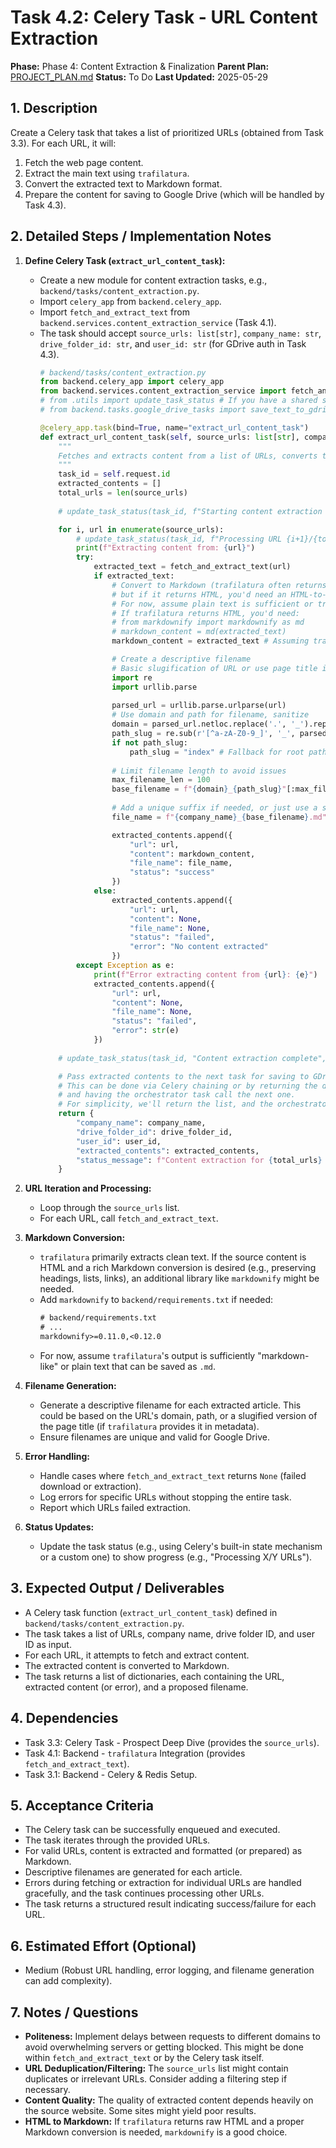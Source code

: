 # Task 4.2: Celery Task - URL Content Extraction

**Phase:** Phase 4: Content Extraction & Finalization
**Parent Plan:** [PROJECT_PLAN.md](PROJECT_PLAN.md)
**Status:** To Do
**Last Updated:** 2025-05-29

## 1. Description
Create a Celery task that takes a list of prioritized URLs (obtained from Task 3.3). For each URL, it will:
1.  Fetch the web page content.
2.  Extract the main text using `trafilatura`.
3.  Convert the extracted text to Markdown format.
4.  Prepare the content for saving to Google Drive (which will be handled by Task 4.3).

## 2. Detailed Steps / Implementation Notes

1.  **Define Celery Task (`extract_url_content_task`):**
    *   Create a new module for content extraction tasks, e.g., `backend/tasks/content_extraction.py`.
    *   Import `celery_app` from `backend.celery_app`.
    *   Import `fetch_and_extract_text` from `backend.services.content_extraction_service` (Task 4.1).
    *   The task should accept `source_urls: list[str]`, `company_name: str`, `drive_folder_id: str`, and `user_id: str` (for GDrive auth in Task 4.3).
        ```python
        # backend/tasks/content_extraction.py
        from backend.celery_app import celery_app
        from backend.services.content_extraction_service import fetch_and_extract_text
        # from .utils import update_task_status # If you have a shared status update utility
        # from backend.tasks.google_drive_tasks import save_text_to_gdrive_task # For chaining to Task 4.3

        @celery_app.task(bind=True, name="extract_url_content_task")
        def extract_url_content_task(self, source_urls: list[str], company_name: str, drive_folder_id: str, user_id: str = None):
            """
            Fetches and extracts content from a list of URLs, converts to Markdown.
            """
            task_id = self.request.id
            extracted_contents = []
            total_urls = len(source_urls)
            
            # update_task_status(task_id, f"Starting content extraction for {total_urls} URLs for {company_name}", 1, total_urls + 1)

            for i, url in enumerate(source_urls):
                # update_task_status(task_id, f"Processing URL {i+1}/{total_urls}: {url}", i + 1, total_urls + 1)
                print(f"Extracting content from: {url}")
                try:
                    extracted_text = fetch_and_extract_text(url)
                    if extracted_text:
                        # Convert to Markdown (trafilatura often returns plain text,
                        # but if it returns HTML, you'd need an HTML-to-Markdown converter like markdownify)
                        # For now, assume plain text is sufficient or trafilatura's output is markdown-like.
                        # If trafilatura returns HTML, you'd need:
                        # from markdownify import markdownify as md
                        # markdown_content = md(extracted_text)
                        markdown_content = extracted_text # Assuming trafilatura's output is suitable or plain text

                        # Create a descriptive filename
                        # Basic slugification of URL or use page title if available from trafilatura metadata
                        import re
                        import urllib.parse
                        
                        parsed_url = urllib.parse.urlparse(url)
                        # Use domain and path for filename, sanitize
                        domain = parsed_url.netloc.replace('.', '_').replace('-', '_')
                        path_slug = re.sub(r'[^a-zA-Z0-9_]', '_', parsed_url.path).strip('_')
                        if not path_slug:
                            path_slug = "index" # Fallback for root paths
                        
                        # Limit filename length to avoid issues
                        max_filename_len = 100
                        base_filename = f"{domain}_{path_slug}"[:max_filename_len].strip('_')
                        
                        # Add a unique suffix if needed, or just use a simple name
                        file_name = f"{company_name}_{base_filename}.md"

                        extracted_contents.append({
                            "url": url,
                            "content": markdown_content,
                            "file_name": file_name,
                            "status": "success"
                        })
                    else:
                        extracted_contents.append({
                            "url": url,
                            "content": None,
                            "file_name": None,
                            "status": "failed",
                            "error": "No content extracted"
                        })
                except Exception as e:
                    print(f"Error extracting content from {url}: {e}")
                    extracted_contents.append({
                        "url": url,
                        "content": None,
                        "file_name": None,
                        "status": "failed",
                        "error": str(e)
                    })
            
            # update_task_status(task_id, "Content extraction complete", total_urls + 1, total_urls + 1)

            # Pass extracted contents to the next task for saving to GDrive (Task 4.3)
            # This can be done via Celery chaining or by returning the data
            # and having the orchestrator task call the next one.
            # For simplicity, we'll return the list, and the orchestrator will handle it.
            return {
                "company_name": company_name,
                "drive_folder_id": drive_folder_id,
                "user_id": user_id,
                "extracted_contents": extracted_contents,
                "status_message": f"Content extraction for {total_urls} URLs complete."
            }
        ```

2.  **URL Iteration and Processing:**
    *   Loop through the `source_urls` list.
    *   For each URL, call `fetch_and_extract_text`.

3.  **Markdown Conversion:**
    *   `trafilatura` primarily extracts clean text. If the source content is HTML and a rich Markdown conversion is desired (e.g., preserving headings, lists, links), an additional library like `markdownify` might be needed.
    *   Add `markdownify` to `backend/requirements.txt` if needed:
        ```txt
        # backend/requirements.txt
        # ...
        markdownify>=0.11.0,<0.12.0
        ```
    *   For now, assume `trafilatura`'s output is sufficiently "markdown-like" or plain text that can be saved as `.md`.

4.  **Filename Generation:**
    *   Generate a descriptive filename for each extracted article. This could be based on the URL's domain, path, or a slugified version of the page title (if `trafilatura` provides it in metadata).
    *   Ensure filenames are unique and valid for Google Drive.

5.  **Error Handling:**
    *   Handle cases where `fetch_and_extract_text` returns `None` (failed download or extraction).
    *   Log errors for specific URLs without stopping the entire task.
    *   Report which URLs failed extraction.

6.  **Status Updates:**
    *   Update the task status (e.g., using Celery's built-in state mechanism or a custom one) to show progress (e.g., "Processing X/Y URLs").

## 3. Expected Output / Deliverables
*   A Celery task function (`extract_url_content_task`) defined in `backend/tasks/content_extraction.py`.
*   The task takes a list of URLs, company name, drive folder ID, and user ID as input.
*   For each URL, it attempts to fetch and extract content.
*   The extracted content is converted to Markdown.
*   The task returns a list of dictionaries, each containing the URL, extracted content (or error), and a proposed filename.

## 4. Dependencies
*   Task 3.3: Celery Task - Prospect Deep Dive (provides the `source_urls`).
*   Task 4.1: Backend - `trafilatura` Integration (provides `fetch_and_extract_text`).
*   Task 3.1: Backend - Celery & Redis Setup.

## 5. Acceptance Criteria
*   The Celery task can be successfully enqueued and executed.
*   The task iterates through the provided URLs.
*   For valid URLs, content is extracted and formatted (or prepared) as Markdown.
*   Descriptive filenames are generated for each article.
*   Errors during fetching or extraction for individual URLs are handled gracefully, and the task continues processing other URLs.
*   The task returns a structured result indicating success/failure for each URL.

## 6. Estimated Effort (Optional)
*   Medium (Robust URL handling, error logging, and filename generation can add complexity).

## 7. Notes / Questions
*   **Politeness:** Implement delays between requests to different domains to avoid overwhelming servers or getting blocked. This might be done within `fetch_and_extract_text` or by the Celery task itself.
*   **URL Deduplication/Filtering:** The `source_urls` list might contain duplicates or irrelevant URLs. Consider adding a filtering step if necessary.
*   **Content Quality:** The quality of extracted content depends heavily on the source website. Some sites might yield poor results.
*   **HTML to Markdown:** If `trafilatura` returns raw HTML and a proper Markdown conversion is needed, `markdownify` is a good choice.